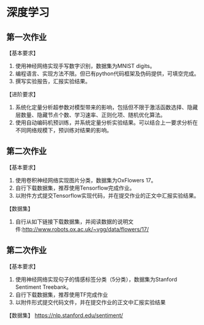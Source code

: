 # 深度学习
## 第一次作业
【基本要求】
1. 使用神经网络实现手写数字识别，数据集为MNIST digits。
2. 编程语言、实现方法不限。但已有python代码框架及伪码提供，可填空完成。
3. 撰写实验报告，汇报实验结果。

【进阶要求】
1. 系统化定量分析超参数对模型带来的影响，包括但不限于激活函数选择、隐藏层数量、隐藏节点个数、学习速率、正则化项、随机优化算法。
2. 使用自动编码机预训练，并系统定量分析实验结果。可以结合上一要求分析在不同网络规模下，预训练对结果的影响。

## 第二次作业
【基本要求】
1. 使用卷积神经网络实现图片分类，数据集为OxFlowers 17。
2. 自行下载数据集，推荐使用Tensorflow完成作业。
3. 以附件方式提交Tensorflow实现代码，并在提交作业的正文中汇报实验结果。
 
【数据集】
1. 自行从如下链接下载数据集，并阅读数据的说明文件:http://www.robots.ox.ac.uk/~vgg/data/flowers/17/

## 第二次作业
【基本要求】
1. 使用神经网络实现句子的情感标签分类（5分类），数据集为Stanford Sentiment Treebank。
2. 自行下载数据集，推荐使用TF完成作业
3. 以附件形式提交代码文件，并在提交作业的正文中汇报实验结果

【数据集】
https://nlp.stanford.edu/sentiment/

